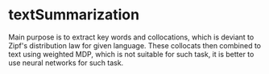 # textSummarization
Main purpose is to extract key words and collocations, which is deviant to Zipf's distribution law for given language. These collocats then combined to text using weighted MDP, which is not suitable for such task, it is better to use neural networks for such task.
